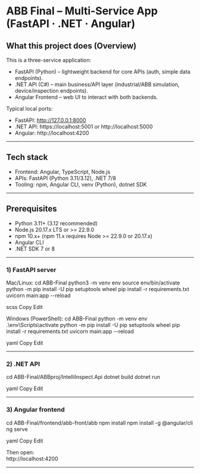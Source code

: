 # ABB Final – Multi-Service App (FastAPI · .NET · Angular)

## What this project does (Overview)
This is a three-service application:

- FastAPI (Python) – lightweight backend for core APIs (auth, simple data endpoints).
- .NET API (C#) – main business/API layer (industrial/ABB simulation, device/inspection endpoints).
- Angular Frontend – web UI to interact with both backends.

Typical local ports:
- FastAPI: http://127.0.0.1:8000
- .NET API: https://localhost:5001 or http://localhost:5000
- Angular: http://localhost:4200

---

## Tech stack
- Frontend: Angular, TypeScript, Node.js
- APIs: FastAPI (Python 3.11/3.12), .NET 7/8
- Tooling: npm, Angular CLI, venv (Python), dotnet SDK

---

## Prerequisites
- Python 3.11+ (3.12 recommended)
- Node.js 20.17.x LTS or >= 22.9.0
- npm 10.x+ (npm 11.x requires Node >= 22.9.0 or 20.17.x)
- Angular CLI
- .NET SDK 7 or 8

---

### 1) FastAPI server

Mac/Linux:
cd ABB-Final
python3 -m venv env
source env/bin/activate
python -m pip install -U pip setuptools wheel
pip install -r requirements.txt
uvicorn main:app --reload

scss
Copy
Edit

Windows (PowerShell):
cd ABB-Final
python -m venv env
.\env\Scripts\activate
python -m pip install -U pip setuptools wheel
pip install -r requirements.txt
uvicorn main:app --reload

yaml
Copy
Edit

---

### 2) .NET API
cd ABB-Final/ABBproj/IntelliInspect.Api
dotnet build
dotnet run

yaml
Copy
Edit

---

### 3) Angular frontend
cd ABB-Final/frontend/abb-front/abb
npm install
npm install -g @angular/cli
ng serve

yaml
Copy
Edit

Then open:  
http://localhost:4200

---


